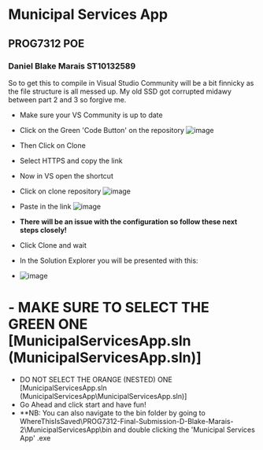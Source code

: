 # Municipal Services App
## PROG7312 POE 
### Daniel Blake Marais ST10132589

So to get this to compile in Visual Studio Community will be a bit finnicky as the file structure is all messed up. My old SSD got corrupted midawy between part 2 and 3 so forgive me.
- Make sure your VS Community is up to date
- Click on the Green 'Code Button' on the repository ![image](https://github.com/user-attachments/assets/4c6333d4-5bd5-4640-bb7e-f8ac6b86085a)
- Then Click on Clone
- Select HTTPS and copy the link
- Now in VS open the shortcut
- Click on clone repository ![image](https://github.com/user-attachments/assets/c7950bf1-c40e-4a5e-be19-c5d263568837)

- Paste in the link ![image](https://github.com/user-attachments/assets/c4550b1e-0691-4b78-8b6c-0999939824ce)

- **There will be an issue with the configuration so follow these next steps closely!**
- Click Clone and wait
- In the Solution Explorer you will be presented with this:
- ![image](https://github.com/user-attachments/assets/54da7e83-96f3-48b0-8ce8-972fb9b0e044)
# - **MAKE SURE TO SELECT THE GREEN ONE [MunicipalServicesApp.sln (MunicipalServicesApp.sln)]**
- DO NOT SELECT THE ORANGE (NESTED) ONE [MunicipalServicesApp.sln (MunicipalServicesApp\MunicipalServicesApp.sln)]
- Go Ahead and click start and have fun!
- **NB: You can also navigate to the bin folder by going to WhereThisIsSaved\PROG7312-Final-Submission-D-Blake-Marais-2\MunicipalServicesApp\bin and double clicking the 'Municipal Services App' .exe


